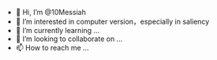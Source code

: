 - 👋 Hi, I’m @10Messiah
- 👀 I’m interested in computer version，especially in saliency
- 🌱 I’m currently learning ...
- 💞️ I’m looking to collaborate on ...
- 📫 How to reach me ...

<!---
10Messiah/10Messiah is a ✨ special ✨ repository because its `README.md` (this file) appears on your GitHub profile.
You can click the Preview link to take a look at your changes.
--->
